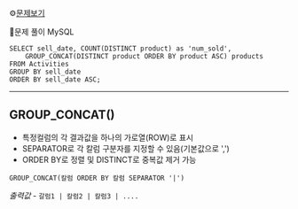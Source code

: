 ⚙[문제보기](https://leetcode.com/problems/group-sold-products-by-the-date/)



🔎문제 풀이
MySQL
```MySQL
SELECT sell_date, COUNT(DISTINCT product) as 'num_sold',
    GROUP_CONCAT(DISTINCT product ORDER BY product ASC) products
FROM Activities
GROUP BY sell_date
ORDER BY sell_date ASC;
```
----
## GROUP_CONCAT()
- 특정컬럼의 각 결과값을 하나의 가로열(ROW)로 표시
- SEPARATOR로 각 칼럼 구분자를 지정할 수 있음(기본값으로 ',')
- ORDER BY로 정렬 및 DISTINCT로 중복값 제거 가능
```
GROUP_CONCAT(칼럼 ORDER BY 칼럼 SEPARATOR '|')
```

*출력값* -  `갈럼1 | 칼럼2 | 칼럼3 | ....`